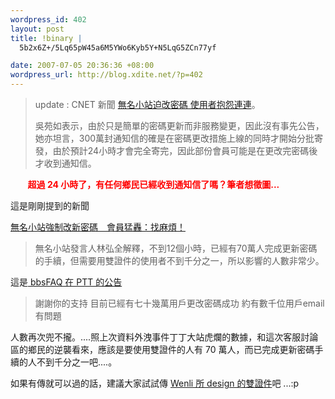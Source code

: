 ```yaml
--- 
wordpress_id: 402
layout: post
title: !binary |
  5b2x6Z+/5Lq65pW45a6M5YWo6Kyb5Y+N5LqG5ZCn77yf

date: 2007-07-05 20:36:36 +08:00
wordpress_url: http://blog.xdite.net/?p=402
---
```

<blockquote>update : CNET  新聞 <a href="http://taiwan.cnet.com/news/software/0,2000064574,20120406,00.htm">無名小站迫改密碼 使用者抱怨連連</a>。

吳苑如表示，由於只是簡單的密碼更新而非服務變更，因此沒有事先公告，她亦坦言，300萬封通知信的確是在密碼更改措施上線的同時才開始分批寄發，由於預計24小時才會完全寄完，因此部份會員可能是在更改完密碼後才收到通知信。
</blockquote>&nbsp;&nbsp;&nbsp; &nbsp;&nbsp; <font color="#ff0000"><b>超過 24 小時了，有任何鄉民已經收到通知信了嗎？筆者想徵圖...</b></font>

這是剛剛提到的新聞

<a href="http://www.ettoday.com/2007/07/05/339-2121741.htm">無名小站強制改新密碼　會員猛轟：找麻煩！</a>


<blockquote>無名小站發言人林弘全解釋，不到12個小時，已經有70萬人完成更新密碼的手續，但需要用雙證件的使用者不到千分之一，所以影響的人數非常少。

</blockquote>
這是<a href="http://nopa.csie.org/95b58"> bbsFAQ 在 PTT 的公告</a>

<blockquote>謝謝你的支持
目前已經有七十幾萬用戶更改密碼成功
約有數千位用戶email有問題
</blockquote>人數再次兜不攏。....照上次資料外洩事件丁丁大站虎爛的數據，和這次客服討論區的鄉民的逆襲看來，應該是要使用雙證件的人有 70 萬人，而已完成更新密碼手續的人不到千分之一吧....。



如果有傳就可以過的話，建議大家試試傳 <a href="http://sdkfz251.blogspot.com/2007/07/facsimile.html">Wenli 所 design 的雙證件</a>吧 ...:p
